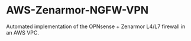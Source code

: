 # AWS-Zenarmor-NGFW-VPN
Automated implementation of the OPNsense + Zenarmor L4/L7 firewall in an AWS VPC.
